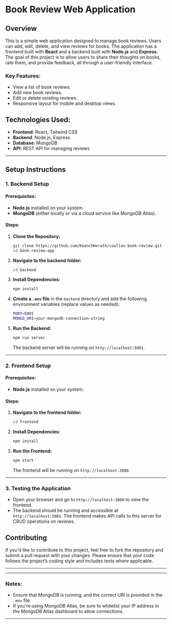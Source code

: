 # Book Review Web Application

## Overview

This is a simple web application designed to manage book reviews. Users can add, edit, delete, and view reviews for books. The application has a frontend built with **React** and a backend built with **Node.js** and **Express**. The goal of this project is to allow users to share their thoughts on books, rate them, and provide feedback, all through a user-friendly interface.

### Key Features:
- View a list of book reviews.
- Add new book reviews.
- Edit or delete existing reviews.
- Responsive layout for mobile and desktop views.

## Technologies Used:
- **Frontend**: React, Tailwind CSS
- **Backend**: Node.js, Express
- **Database**: MongoDB 
- **API**: REST API for managing reviews

---

## Setup Instructions

### 1. **Backend Setup**

#### Prerequisites:
- **Node.js** installed on your system.
- **MongoDB** (either locally or via a cloud service like MongoDB Atlas).

#### Steps:
1. **Clone the Repository:**
   ```bash
   git clone https://github.com/KaanchHerath/coullax-book-review.git
   cd book-review-app
   ```

2. **Navigate to the backend folder:**
   ```bash
   cd backend
   ```

3. **Install Dependencies:**
   ```bash
   npm install
   ```

4. **Create a `.env` file** in the `backend` directory and add the following environment variables (replace values as needed):
   ```bash
   PORT=5001
   MONGO_URI=your-mongodb-connection-string
   ```

5. **Run the Backend:**
   ```bash
   npm run server
   ```

   The backend server will be running on `http://localhost:5001`.

---

### 2. **Frontend Setup**

#### Prerequisites:
- **Node.js** installed on your system.

#### Steps:
1. **Navigate to the frontend folder:**
   ```bash
   cd frontend
   ```

2. **Install Dependencies:**
   ```bash
   npm install
   ```

3. **Run the Frontend:**
   ```bash
   npm start
   ```

   The frontend will be running on `http://localhost:3000`.

---

### 3. **Testing the Application**

- Open your browser and go to `http://localhost:3000` to view the frontend.
- The backend should be running and accessible at `http://localhost:5001`. The frontend makes API calls to this server for CRUD operations on reviews.


## Contributing

If you'd like to contribute to this project, feel free to fork the repository and submit a pull request with your changes. Please ensure that your code follows the project’s coding style and includes tests where applicable.

---

---

### Notes:
- Ensure that MongoDB is running, and the correct URI is provided in the `.env` file.
- If you're using MongoDB Atlas, be sure to whitelist your IP address in the MongoDB Atlas dashboard to allow connections.

--- 
